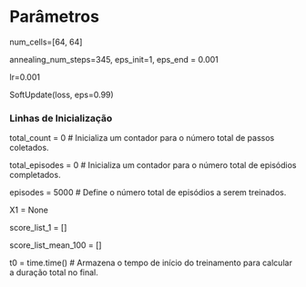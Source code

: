 # Parâmetros
num_cells=[64, 64]

annealing_num_steps=345, eps_init=1, eps_end = 0.001

lr=0.001

SoftUpdate(loss, eps=0.99)


### Linhas de Inicialização
total_count = 0     # Inicializa um contador para o número total de passos coletados.

total_episodes = 0  # Inicializa um contador para o número total de episódios completados.

episodes = 5000     # Define o número total de episódios a serem treinados.

X1 = None

score_list_1 = []

score_list_mean_100 = []

t0 = time.time()    # Armazena o tempo de início do treinamento para calcular a duração total no final.
